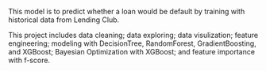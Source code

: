 This model is to predict whether a loan would be default by training with historical data from Lending Club. 

This project includes data cleaning; data exploring; data visulization; feature engineering; modeling with DecisionTree, RandomForest, GradientBoosting, and XGBoost; Bayesian Optimization with XGBoost; and feature importance with f-score.

